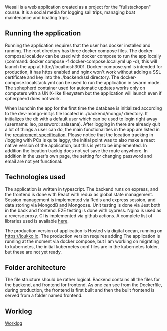 Wesail is a web application created as a project for the "fullstackopen" course. It is a social media for logging sail trips, managing boat maintenance and boating trips.

## Running the application

Running the application requires that the user has docker installed and running. The root directory has three docker compose files. 
The docker-compose.local.dev can be used with docker compose to run the app locally (command: docker compose -f docker-compose.local.yml up -d), this will launch the app at http://localhost:3001. 
Docker-compose.yml is intended for production, it has https enabled and nginx won't work without adding a SSL certificate and key into the ./backend/ssl directory.
The docker-compose.localstack.yml can be used to run the application in swarm mode. The sphepherd container used for automatic updates works only on computers with a UNIX-like filesystem but the application will launch even if spherpherd does not work.

When launchin the app for the first time the database is initialized according to the dev-mongo-init.js file located in ./backend/mongo/ directory. It initializes the db with a default user which can be used to login right away (username: leo, password: salasana).
After logging in there are already quit a lot of things a user can do, the main functionalities in the app are listed in the [requirement specification](./documentation/requirements_specification.md). Please notice that the location tracking in /logging with PCs is quite laggy, the initial point was to also make a react native version of the application, but this is yet to be implemented. In addition the location trackig does not yet save the route anywhere. In addition in the user's own page, the setting for changing password and email are not yet functional.

## Technologies used
The application is written in typescript. The backend runs on express, and the frontend is done with React with redux as global state management. Session management is implemented via Redis and express session, and data storing via MongodB and Mongoose. Unit testing is done via Jest both in the back and frontend. E2E testing is done with cypress. Nginx is used as a reverse proxy. CI is implemented via github actions. A complete list of libraries used is available [here](./documentation/libraries.md).

The production version of application is Hosted via digital ocean, running on <https://joukko.io>. The production version requires adding The application is running at the moment via docker compose, but I am working on migrating to kubernetes, the initial kubernetes conf files are in the kubernetes folder, but these are not yet ready.

## Folder architecture
The file structure should be rather logical. Backend contains all the files for the backend, and frontend for frontend. As one can see from the Dockerfile, during production, the frontend is first built and then the built frontend is served from a folder named frontend.

## Worklog
[Worklog](./worklog.md)